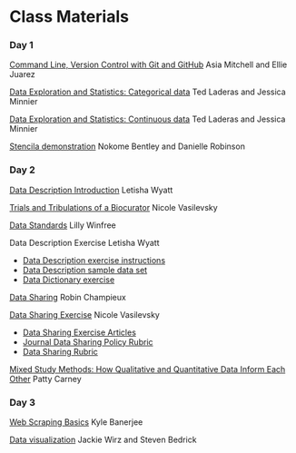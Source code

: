 # Class Materials

### Day 1
[Command Line, Version Control with Git and GitHub](https://github.com/asiadmitchell/GitIntro/blob/master/README.md)
Asia Mitchell and Ellie Juarez

[Data Exploration and Statistics: Categorical data](https://minnier.shinyapps.io/ODSI_categoricalData/)
Ted Laderas and Jessica Minnier

[Data Exploration and Statistics: Continuous data](https://minnier.shinyapps.io/ODSI_continuousData/)
Ted Laderas and Jessica Minnier

[Stencila demonstration](https://stenci.la/)
Nokome Bentley and Danielle Robinson

### Day 2
[Data Description Introduction](https://docs.google.com/presentation/d/1TRVECyugWVPmVs1Rrk2rR5vs9ebHYIsKWPLqTA_4De8/edit)
Letisha Wyatt

[Trials and Tribulations of a Biocurator](https://drive.google.com/file/d/1RjnjwFmQc-BZG7vUUMhx8jHqD1J-NCCx/view)
Nicole Vasilevsky

[Data Standards](https://docs.google.com/presentation/d/1eMo-BPoC0OQsvG2z3wxh85qQbmSwyoygvjVRyGBNyDs/edi)
Lilly Winfree

Data Description Exercise
Letisha Wyatt
- [Data Description exercise instructions](https://docs.google.com/document/d/1uDp0xP8-irS_Axd6CFt4mpcLrtcyPGysBdaLR8kFf3Y/edit)
- [Data Description sample data set](https://drive.google.com/file/d/1nLkjuKaeuOM8XbkRcHgB4Ftf1PdH4TiK/view?usp=sharing)
- [Data Dictionary exercise](https://docs.google.com/document/d/1ldMhIla2icJwhTrkn94jZhLmRPyYnDSuFeImwjBMYlU/edit)

[Data Sharing](https://drive.google.com/open?id=13UGRdjDPSKkyO5HEVSJsTbjeFlBD3DUV)
Robin Champieux

[Data Sharing Exercise](https://docs.google.com/document/d/1urdKZx4t9SfXlP_44ZJwHF0Ja8XG3YiZlf7sfI7mJOQ/edit)
Nicole Vasilevsky
- [Data Sharing Exercise Articles](https://docs.google.com/spreadsheets/d/1wLzsuPX6nR8il7nH7cdWkty6kmjCow0zWWjnMRH-kc0/edit#gid=0)
- [Journal Data Sharing Policy Rubric](https://docs.google.com/spreadsheets/d/1IAseuBDdvjhG-naxhZNjGm9NW15mvptCSk9g_QBTtPY/edit#gid=0)
- [Data Sharing Rubric](https://docs.google.com/document/d/1IZXIbYY4OZ0AuvnK-Se8-9OHloTaZNchoGnUZfnn7To/edit)

[Mixed Study Methods: How Qualitative and Quantitative Data Inform Each Other](https://docs.google.com/presentation/d/11RQpI3YSLpH2x4_Y8Xuiia-99GjYCvmW3Omja3xZkdY/edit#slide=id.p3)
Patty Carney

### Day 3
[Web Scraping Basics](https://docs.google.com/presentation/d/1LRt7VMbtc-LXT966gpbBf08xtMEfjUNpkNdFXF0M2S8/edit#slide=id.g27212ec464_0_13)
Kyle Banerjee

[Data visualization](https://drive.google.com/drive/folders/1heGslwwU_GBliZU3OsWqlulvj0deEy-S?usp=sharing)
Jackie Wirz and Steven Bedrick

